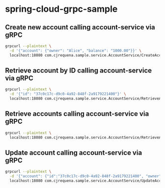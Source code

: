# spring-cloud-grpc-sample

## Create new account calling account-service via gRPC
```bash
grpcurl --plaintext \
  -d '{"account": {"owner": "Alice", "balance": "1000.00"}}' \
  localhost:18080 com.cjrequena.sample.service.AccountService/CreateAccount
```

## Retrieve account by ID calling account-service via gRPC
```bash
grpcurl --plaintext \
  -d '{"id": "37c0c17c-d9c0-4a92-848f-2a9179221400"}' \
  localhost:18080 com.cjrequena.sample.service.AccountService/RetrieveAccountById
```

## Retrieve accounts calling account-service via gRPC
```bash
grpcurl --plaintext \
  localhost:18080 com.cjrequena.sample.service.AccountService/RetrieveAccounts
```

## Update account calling account-service via gRPC
```bash
grpcurl --plaintext \
  -d '{"account": {"id":"37c0c17c-d9c0-4a92-848f-2a9179221400", "owner": "Alice", "balance": "500.00", "version": 1}}' \
  localhost:18080 com.cjrequena.sample.service.AccountService/UpdateAccount
```
